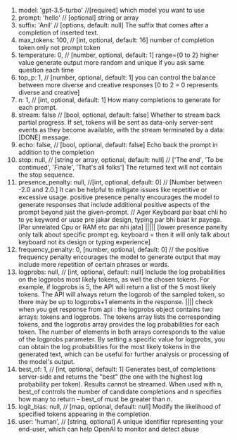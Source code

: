 

1. model: 'gpt-3.5-turbo' //[required] which model you want to use
2. prompt: 'hello' // [optional] string or array
3. suffix: 'Anil' // [options, default: null] The suffix that comes after a completion of inserted text.
4. max_tokens: 100, // [int, optional, default: 16] number of completion token only not prompt token
5. temperature: 0, // [number, optional, default: 1] range={0 to 2} higher value generate output more random and unique if you ask same question each time
6. top_p: 1, // [number, optional, default: 1] you can control the balance between more diverse and creative responses [0 to 2 = 0 represents diverse and creative]
7. n: 1, // [int, optional, default: 1] How many completions to generate for each prompt.
8. stream: false // [bool, optional, default: false] Whether to stream back partial progress. If set, tokens will be sent as data-only server-sent events as they become available, with the stream terminated by a data: [DONE] message.
9. echo: false, // [bool, optional, default: false] Echo back the prompt in addition to the completion
10. stop: null, // [string or array, optional, default: null] // ['The end', 'To be continued', 'Finale', 'That\'s all folks'] The returned text will not contain the stop sequence.
11. presence_penalty: null, //[int, optional, default: 0] // [Number between -2.0 and 2.0.] It can be helpful to mitigate issues like repetitive or excessive usage.  positive presence penalty encourages the model to generate responses that include additional positive aspects of the prompt beyond just the given-prompt. // Ager Keyboard par baat chli ho to ye keyword or uuse pre jakar design, typing par bhi baat kr payega. [Par unrelated Cpu or RAM etc par nhi jata] ||||| [lower presence panelty only talk about specific prompt eg. keyboard = then it will only talk about keyboard not its design or typing experience]
12. frequency_penalty: 0, [number, optional, default: 0] // the positive frequency penalty encourages the model to generate output that may include more repetition of certain phrases or words. 
13. logprobs: null, // [int, optional, default: null] Include the log probabilities on the logprobs most likely tokens, as well the chosen tokens. For example, if logprobs is 5, the API will return a list of the 5 most likely tokens. The API will always return the logprob of the sampled token, so there may be up to logprobs+1 elements in the response. |||| check when you get response from api : the logprobs object contains two arrays: tokens and logprobs. The tokens array lists the corresponding tokens, and the logprobs array provides the log probabilities for each token. The number of elements in both arrays corresponds to the value of the logprobs parameter. By setting a specific value for logprobs, you can obtain the log probabilities for the most likely tokens in the generated text, which can be useful for further analysis or processing of the model's output. 
14. best_of: 1, // [int, optional, default: 1] Generates best_of completions server-side and returns the "best" (the one with the highest log probability per token). Results cannot be streamed. When used with n, best_of controls the number of candidate completions and n specifies how many to return – best_of must be greater than n.
15. logit_bias: null, // [map, optional, default: null] Modify the likelihood of specified tokens appearing in the completion.
16. user: 'human', // [string, optional] A unique identifier representing your end-user, which can help OpenAI to monitor and detect abuse
